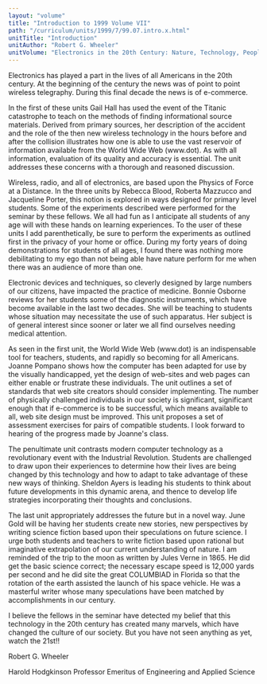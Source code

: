 ```yaml
---
layout: "volume"
title: "Introduction to 1999 Volume VII"
path: "/curriculum/units/1999/7/99.07.intro.x.html"
unitTitle: "Introduction"
unitAuthor: "Robert G. Wheeler"
unitVolume: "Electronics in the 20th Century: Nature, Technology, People, Companies, and the Marketplace"
---
```

<body>
<p>
Electronics has played a part in the lives of all Americans in the 20th century. At the beginning of the century the news was of point to point wireless telegraphy. During this final decade the news is of e-commerce.
</p>
<p>
In the first of these units Gail Hall has used the event of the Titanic catastrophe to teach on the methods of finding informational source materials. Derived from primary sources, her description of the accident and the role of the then new wireless technology in the hours before and after the collision illustrates how one is able to use the vast reservoir of information available from the World Wide Web (www.dot). As with all information, evaluation of its quality and accuracy is essential. The unit addresses these concerns with a thorough and reasoned discussion.
</p>
<p>
Wireless, radio, and all of electronics, are based upon the Physics of Force at a Distance. In the three units by Rebecca Blood, Roberta Mazzucco and Jacqueline Porter, this notion is explored in ways designed for primary level students. Some of the experiments described were performed for the seminar by these fellows. We all had fun as I anticipate all students of any age will with these hands on learning experiences. To the user of these units I add parenthetically, be sure to perform the experiments as outlined first in the privacy of your home or office. During my forty years of doing demonstrations for students of all ages, I found there was nothing more debilitating to my ego than not being able have nature perform for me when there was an audience of more than one.
</p>
<p>
Electronic devices and techniques, so cleverly designed by large numbers of our citizens, have impacted the practice of medicine. Bonnie Osborne reviews for her students some of the diagnostic instruments, which have become available in the last two decades. She will be teaching to students whose situation may necessitate the use of such apparatus. Her subject is of general interest since sooner or later we all find ourselves needing medical attention.
</p>
<p>
As seen in the first unit, the World Wide Web  (www.dot) is an indispensable tool for teachers, students, and rapidly so becoming for all Americans. Joanne Pompano shows how the computer has been adapted for use by the visually handicapped, yet the design of web-sites and web pages can either enable or frustrate these individuals. The unit outlines a set of standards that web site creators should consider implementing. The number of physically challenged individuals in our society is significant, significant enough that if e-commerce is to be successful, which means available to all, web site design must be improved. This unit proposes a set of assessment exercises for pairs of compatible students. I look forward to hearing of  the progress made by Joanne's class.
</p>
<p>
The penultimate unit contrasts modern computer technology as a revolutionary event with the Industrial Revolution. Students are challenged to draw upon their experiences to determine how their lives are being changed by this technology and how to adapt to take advantage of these new ways of thinking.  Sheldon Ayers is leading his students to think about future developments in this dynamic arena, and thence to develop life strategies incorporating their thoughts and conclusions.
</p>
<p>
The last unit appropriately addresses the future but in a novel way. June Gold will be having her students create new stories, new perspectives by writing science fiction based upon their speculations on future science. I urge both students and teachers to write fiction based upon rational but imaginative extrapolation of our current understanding of nature.  I am reminded of the trip to the moon as written by Jules Verne in 1865. He did get the basic science correct; the necessary escape speed is 12,000 yards per second and he did site the great COLUMBIAD in Florida so that the rotation of the earth assisted the launch of his space vehicle. He was a masterful writer whose many speculations have been matched by accomplishments in our century.
</p>
<p>
I believe the fellows in the seminar have detected my belief that this technology in the 20th century has created many marvels, which have changed the culture of our society. But you have not seen anything as yet, watch the 21st!!
</p>
<p>
Robert G. Wheeler
</p>
<p>
Harold Hodgkinson Professor Emeritus of Engineering and Applied Science
</p>
</body>